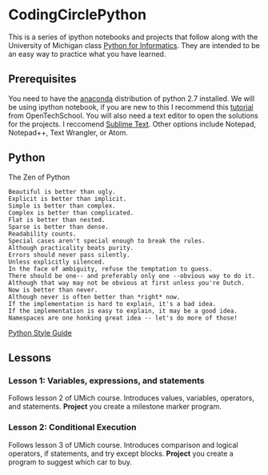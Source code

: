 # CodingCirclePython

This is a series of ipython notebooks and projects that follow along with the University of Michigan class  [Python for Informatics](http://pythonlearn.com/). They are intended to be an easy way to practice what you have learned.

## Prerequisites
You need to have the [anaconda](https://www.continuum.io/downloads) distribution of python 2.7 installed. We will be using ipython notebook, if you are new to this I recommend this [tutorial](http://opentechschool.github.io/python-data-intro/core/notebook.html) from OpenTechSchool. You will also need a text editor to open the solutions for the projects. I reccomend [Sublime Text](http://www.sublimetext.com/). Other options include Notepad, Notepad++, Text Wrangler, or Atom.

## Python
The Zen of Python

    Beautiful is better than ugly.
    Explicit is better than implicit.
    Simple is better than complex.
    Complex is better than complicated.
    Flat is better than nested.
    Sparse is better than dense.
    Readability counts.
    Special cases aren't special enough to break the rules.
    Although practicality beats purity.
    Errors should never pass silently.
    Unless explicitly silenced.
    In the face of ambiguity, refuse the temptation to guess.
    There should be one-- and preferably only one --obvious way to do it.
    Although that way may not be obvious at first unless you're Dutch.
    Now is better than never.
    Although never is often better than *right* now.
    If the implementation is hard to explain, it's a bad idea.
    If the implementation is easy to explain, it may be a good idea.
    Namespaces are one honking great idea -- let's do more of those!
    
[Python Style Guide](http://docs.python-guide.org/en/latest/writing/style/)

## Lessons

### Lesson 1: Variables, expressions, and statements
Follows lesson 2 of UMich course. Introduces values, variables, operators, and statements. **Project** you create a milestone marker program.

### Lesson 2: Conditional Execution
Follows lesson 3 of UMich course. Introduces comparison and logical operators, if statements, and try except blocks. **Project** you create a program to suggest which car to buy.
